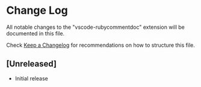 # Change Log
All notable changes to the "vscode-rubycommentdoc" extension will be documented in this file.

Check [Keep a Changelog](http://keepachangelog.com/) for recommendations on how to structure this file.

## [Unreleased]
- Initial release
